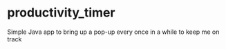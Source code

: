 # productivity_timer
Simple Java app to bring up a pop-up every once in a while to keep me on track
